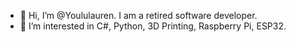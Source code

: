 - 👋 Hi, I’m @Yoululauren. I am a retired software developer.
- 👀 I’m interested in C#, Python, 3D Printing, Raspberry Pi, ESP32.

<!---
Apt43/Apt43 is a ✨ special ✨ repository because its `README.md` (this file) appears on your GitHub profile.
You can click the Preview link to take a look at your changes.
--->
